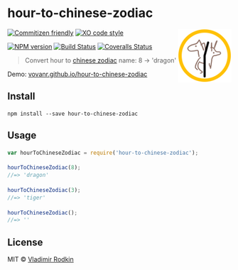 # hour-to-chinese-zodiac

<img align="right" width="120" height="120"
     src="./logo.svg" alt="Hour to Chinese zodiac logo">

[![Commitizen friendly][commitizen-image]][commitizen-url]
[![XO code style][codestyle-image]][codestyle-url]

[![NPM version][npm-image]][npm-url]
[![Build Status][build-image]][build-url]
[![Coveralls Status][coveralls-image]][coveralls-url]

> Convert hour to [chinese zodiac][wiki-chinese-zodiac] name: 8 → 'dragon'

Demo: [vovanr.github.io/hour-to-chinese-zodiac][demo]

## Install

```shell
npm install --save hour-to-chinese-zodiac
```

## Usage

```js
var hourToChineseZodiac = require('hour-to-chinese-zodiac');

hourToChineseZodiac(8);
//=> 'dragon'

hourToChineseZodiac(3);
//=> 'tiger'

hourToChineseZodiac();
//=> ''
```

## License
MIT © [Vladimir Rodkin](https://github.com/VovanR)

[wiki-chinese-zodiac]: https://en.wikipedia.org/wiki/Chinese_zodiac#Hours
[demo]: https://vovanr.github.io/hour-to-chinese-zodiac

[commitizen-url]: https://commitizen.github.io/cz-cli/
[commitizen-image]: https://img.shields.io/badge/commitizen-friendly-brightgreen.svg?style=flat-square

[codestyle-url]: https://github.com/xojs/xo
[codestyle-image]: https://img.shields.io/badge/code_style-XO-5ed9c7.svg?style=flat-square

[npm-url]: https://npmjs.org/package/hour-to-chinese-zodiac
[npm-image]: https://img.shields.io/npm/v/hour-to-chinese-zodiac.svg?style=flat-square

[build-url]: https://github.com/VovanR/hour-to-chinese-zodiac/actions/workflows/test-workflow.yml
[build-image]: https://img.shields.io/github/actions/workflow/status/vovanr/hour-to-chinese-zodiac/test-workflow.yml?style=flat-square

[coveralls-url]: https://coveralls.io/r/VovanR/hour-to-chinese-zodiac
[coveralls-image]: https://img.shields.io/coveralls/VovanR/hour-to-chinese-zodiac.svg?style=flat-square

